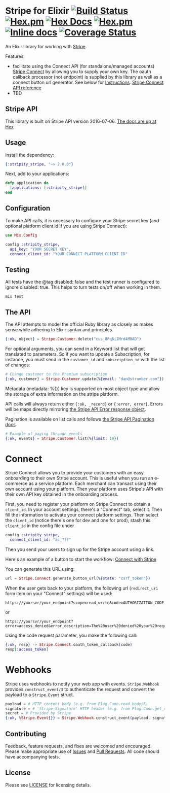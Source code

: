 # Stripe for Elixir [![Build Status](https://travis-ci.org/code-corps/stripity-stripe.svg?branch=2.0)](https://travis-ci.org/code-corps/stripity-stripe) [![Hex.pm](https://img.shields.io/hexpm/v/stripity_stripe.svg?maxAge=2592000)](https://hex.pm/packages/stripity_stripe) [![Hex Docs](https://img.shields.io/badge/hex-docs-9768d1.svg)](https://hexdocs.pm/stripity_stripe) [![Hex.pm](https://img.shields.io/hexpm/dt/stripity_stripe.svg?maxAge=2592000)](https://hex.pm/packages/stripity_stripe) [![Inline docs](http://inch-ci.org/github/code-corps/stripity-stripe.svg)](http://inch-ci.org/github/code-corps/stripity-stripe) [![Coverage Status](https://coveralls.io/repos/github/code-corps/stripity-stripe/badge.svg?branch=master)](https://coveralls.io/github/code-corps/stripity-stripe?branch=2.0)

An Elixir library for working with [Stripe](https://stripe.com/).

Features:

* facilitate using the Connect API (for standalone/managed accounts)
[Stripe Connect](https://stripe.com/docs/connect) by allowing you to supply your
own key. The oauth callback processor (not endpoint) is supplied by this library
as well as a connect button url generator. See below for
[Instructions](#connect).
[Stripe Connect API reference](https://stripe.com/docs/connect/reference)
* TBD

## Stripe API

This library is built on Stripe API version 2016-07-06.
[The docs are up at Hex](http://hexdocs.pm/stripity_stripe/)

## Usage

Install the dependency:

```ex
{:stripity_stripe, "~> 2.0.0"}
```

Next, add to your applications:

```ex
defp application do
  [applications: [:stripity_stripe]]
end
```

## Configuration

To make API calls, it is necessary to configure your Stripe secret key (and
optional platform client id if you are using Stripe Connect):

```ex
use Mix.Config

config :stripity_stripe,
  api_key: "YOUR SECRET KEY",
  connect_client_id: "YOUR CONNECT PLATFORM CLIENT ID"
```

## Testing

All tests have the @tag disabled: false and the test runner is configured to
ignore disabled: true. This helps to turn tests on/off when working in them.

```
mix test
```

## The API

The API attempts to model the official Ruby library as closely as makes sense
while adhering to Elixir syntax and principles.

```ex
{:ok, object} = Stripe.Customer.delete("cus_8Pq6iJMrd4M0AD")
```

For optional arguments, you can send in a Keyword list that will get translated
to parameters. So if you want to update a Subscription, for instance, you must
send in the `customer_id` and `subscription_id` with the list of changes:

```ex
# Change customer to the Premium subscription
{:ok, customer} = Stripe.Customer.update(%{email: "dan@strumber.com"})
```

Metadata (metadata: %{}) key is supported on most object type and allow the
storage of extra information on the stripe platform.

API calls will always return either `{:ok, _record}` or `{:error, error}`.
Errors will be maps directly mirroring
[the Stripe API Error response object](https://stripe.com/docs/api/ruby#errors).

Pagination is available on list calls and follows
[the Stripe API Pagination docs](https://stripe.com/docs/api/ruby#pagination).

```ex
# Example of paging through events
{:ok, events} = Stripe.Customer.list(%{limit: 10})
```

# Connect

Stripe Connect allows you to provide your customers with an easy onboarding to
their own Stripe account. This is useful when you run an e-commerce as a service
platform. Each merchant can transact using their own account using your
platform. Then your platform uses Stripe's API with their own API key obtained
in the onboarding process.

First, you need to register your platform on Stripe Connect to obtain a
`client_id`. In your account settings, there's a "Connect" tab, select it. Then
fill the information to activate your connect platform settings. Then select the
`client_id` (notice there's one for dev and one for prod), stash this
`client_id` in the config file under

```ex
config :stripity_stripe,
  connect_client_id: "ac_???"
```

Then you send your users to sign up for the Stripe account using a link.

Here's an example of a button to start the workflow:
<a href="https://connect.stripe.com/oauth/authorize?response_type=code&client_id=ca_32D88BD1qLklliziD7gYQvctJIhWBSQ7&scope=read_write">Connect with Stripe</a>

You can generate this URL using:

```ex
url = Stripe.Connect.generate_button_url(%{state: "csrf_token"})
```

When the user gets back to your platform, the following url (`redirect_uri` form
item on your "Connect" settings) will be used:

```
https://yoursvr/your_endpoint?scope=read_write&code=AUTHORIZATION_CODE
```

or

```
https://yoursvr/your_endpoint?error=access_denied&error_description=The%20user%20denied%20your%20request
```

Using the code request parameter, you make the following call:

```ex
{:ok, resp} -> Stripe.Connect.oauth_token_callback(code)
resp[:access_token]
```

# Webhooks

Stripe uses webhooks to notify your web app with events. `Stripe.Webhook`
provides `construct_event/3` to authenticate the request and convert the
payload to a `Stripe.Event` struct.

```ex
payload = # HTTP content body (e.g. from Plug.Conn.read_body/3)
signature = # 'Stripe-Signature' HTTP header (e.g. from Plug.Conn.get_req_header/2)
secret = # Provided by Stripe
{:ok, %Stripe.Event{}} = Stripe.Webhook.construct_event(payload, signature, secret)
```

## Contributing

Feedback, feature requests, and fixes are welcomed and encouraged.  Please make
appropriate use of [Issues](https://github.com/code-corps/stripity-stripe/issues)
and [Pull Requests](https://github.com/code-corps/stripity-stripe/pulls).  All
code should have accompanying tests.

## License

Please see [LICENSE](LICENSE) for licensing details.
